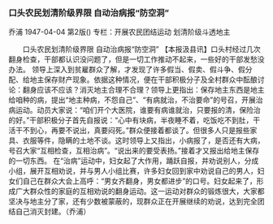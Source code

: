 ### 口头农民划清阶级界限  自动治病报“防空洞”
乔浦
1947-04-04
第2版()
专栏：开展农民团结运动  划清阶级斗透地主

　　口头农民划清阶级界限  自动治病报“防空洞”
    【本报汲县讯】口头村经过几次翻身检查，干部都认识没问题了，但是一切工作推动不起来，一些好的干部发愁没办法。
    领导上深入到贫雇群众了解，才发现了许多假当、假卖、假斗争、假分配、给地主保存财产现象。依据这种情况，便在干部积极分子及全村群众中酝酿讨论：翻身应该不应该？消灭地主合理不合理？领导上更指出：保存地主东西是地主给咱种的病，提出“地主种病，不怨自己”、“有病就治，不治要命”的号召，开展治病运动。动员大家说：“咱们开个大医院，谁要有病谁就治，只要报的清，保险治的好。”干部积极分子首先自报说：“心中有块病，半夜睡不着，吃饭吃不到肚，干活干不到心，再要不说出，真要闷死。”群众便接着都谈了。但很多人只是报些家具、衣服等件，隐瞒的土地不谈。这时领导上又指出，小病报了，是否还有大病，号召大家“互相检查，互相治病”。“说出来的要受表扬。”接着才又报出给地主保存的一切东西。
    在“治病”运动中，妇女起了大作用，踊跃自报，并劝说别人，分成小组，展开互相劝说，并与男人小组比赛，许多妇女回到家中劝说自己的男人，妇女们自己在群众大会上高呼：“男女齐翻身，男女都进步”的口号。妇女起来了，形成广大群众性的家庭的互相劝说的翻身运动。这一运动对群众的锻炼很大，大家都坚决与地主分了家，还有少数被蒙蔽的，现群众正在开展继续的劝说，达到完全团结自己消灭封建。（乔浦）
